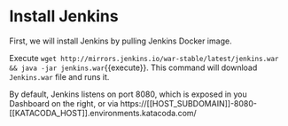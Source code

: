# Install Jenkins

First, we will install Jenkins by pulling Jenkins Docker image.

Execute `wget http://mirrors.jenkins.io/war-stable/latest/jenkins.war && java -jar jenkins.war`{{execute}}. This command will download `Jenkins.war` file and runs it.

By default, Jenkins listens on port 8080, which is exposed in you Dashboard on the right, or via https://[[HOST_SUBDOMAIN]]-8080-[[KATACODA_HOST]].environments.katacoda.com/
